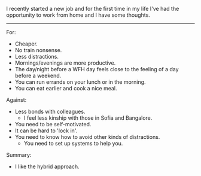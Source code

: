 I recently started a new job and for the first time in my life I've had the opportunity to work from home and I have some thoughts.



***

For:
- Cheaper.
- No train nonsense.
- Less distractions.
- Mornings/evenings are more productive.
- The day/night before a WFH day feels close to the feeling of a day before a weekend.
- You can run errands on your lunch or in the morning.
- You can eat earlier and cook a nice meal.

Against:
- Less bonds with colleagues.
	- I feel less kinship with those in Sofia and Bangalore.
- You need to be self-motivated.
- It can be hard to 'lock in'.
- You need to know how to avoid other kinds of distractions.
	- You need to set up systems to help you.

Summary:
- I like the hybrid approach.